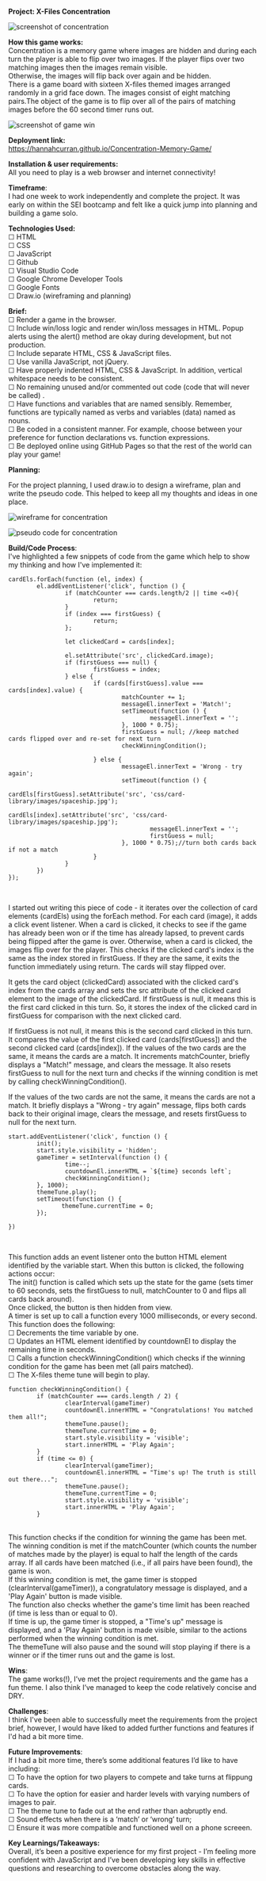 **Project: X-Files Concentration**<br>

![screenshot of concentration](https://github.com/hannahcurran/Concentration-Memory-Game/assets/122492241/1d9ef73e-5961-4553-851d-28d0bca0856f)
<br>

**How this game works:** <br>
Concentration is a memory game where images are hidden and during each turn the player is able to flip over two images. If the player flips over two matching images then the images remain visible. <br>Otherwise, the images will flip back over again and be hidden. <br>
There is a game board with sixteen X-files themed images arranged randomly in a grid face down. The images consist of eight matching pairs.The object of the game is to flip over all of the pairs of matching images before the 60 second timer runs out. <br>

![screenshot of game win](https://github.com/hannahcurran/Concentration-Memory-Game/assets/122492241/7de67ca4-b3c0-4e2f-8f43-7e776a1ccd63) <br>

**Deployment link:** <br>
https://hannahcurran.github.io/Concentration-Memory-Game/ 


**Installation & user requirements:** <br>
All you need to play is a web browser and internet connectivity! 


**Timeframe**: <br>
I had one week to work independently and complete the project. It was early on within the SEI bootcamp and felt like a quick jump into planning and building a game solo. 


**Technologies Used:** <br>
☐ HTML <br>
☐ CSS<br>
☐ JavaScript<br>
☐ Github<br>
☐ Visual Studio Code<br>
☐ Google Chrome Developer Tools<br>
☐ Google Fonts <br>
☐ Draw.io (wireframing and planning)<br>


**Brief:** <br>
☐ Render a game in the browser.<br>
☐ Include win/loss logic and render win/loss messages in HTML. Popup alerts using the alert() method are okay during development, but not production.<br>
☐ Include separate HTML, CSS & JavaScript files.<br>
☐ Use vanilla JavaScript, not jQuery.<br>
☐ Have properly indented HTML, CSS & JavaScript. In addition, vertical whitespace needs to be consistent.<br>
☐ No remaining unused and/or commented out code (code that will never be called) .<br>
☐ Have functions and variables that are named sensibly. Remember, functions are typically named as verbs and variables (data) named as nouns.<br>
☐ Be coded in a consistent manner. For example, choose between your preference for function declarations vs. function expressions.<br>
☐ Be deployed online using GitHub Pages so that the rest of the world can play your game!<br>


**Planning:** <br> 

For the project  planning, I used draw.io to design a wireframe, plan and write the pseudo code. This helped to keep all my thoughts and ideas in one place. <br>

![wireframe for concentration](https://github.com/hannahcurran/Concentration-Memory-Game/assets/122492241/7dd93fbe-152f-4e2b-87a9-e50489243ad4)
<br>
  
![pseudo code for concentration](https://github.com/hannahcurran/Concentration-Memory-Game/assets/122492241/753707a9-e60f-4cfe-b666-f12b14259005)
<br>


**Build/Code Process**: <br>
I've highlighted a few snippets of code from the game which help to show my thinking and how I've implemented it:<br>


```
cardEls.forEach(function (el, index) {
        el.addEventListener('click', function () {
                if (matchCounter === cards.length/2 || time <=0){
                        return;
                }
                if (index === firstGuess) {
                        return; 
                };

                let clickedCard = cards[index];

                el.setAttribute('src', clickedCard.image);
                if (firstGuess === null) {
                        firstGuess = index;
                } else {
                        if (cards[firstGuess].value === cards[index].value) {
                                matchCounter += 1; 
                                messageEl.innerText = 'Match!';
                                setTimeout(function () {
                                        messageEl.innerText = '';
                                }, 1000 * 0.75); 
                                firstGuess = null; //keep matched cards flipped over and re-set for next turn
                                checkWinningCondition();

                        } else {
                                messageEl.innerText = 'Wrong - try again';
                                setTimeout(function () {
                                        cardEls[firstGuess].setAttribute('src', 'css/card-library/images/spaceship.jpg');
                                        cardEls[index].setAttribute('src', 'css/card-library/images/spaceship.jpg');
                                        messageEl.innerText = '';
                                        firstGuess = null;
                                }, 1000 * 0.75);//turn both cards back if not a match
                        }
                }
        })
});
```
<br>

I started out writing this piece of code - it iterates over the collection of card elements (cardEls) using the forEach method. For each card (image), it adds a click event listener. When a card is clicked, it checks to see if the game has already been won or if the time has already lapsed, to prevent cards being flipped after the game is over. Otherwise, when a card is clicked, the images flip over for the player. This checks if the clicked card's index is the same as the index stored in firstGuess. If they are the same, it exits the function immediately using return. The cards will stay flipped over. <br>

It gets the card object (clickedCard) associated with the clicked card's index from the cards array and sets the src attribute of the clicked card element to the image of the clickedCard. If firstGuess is null, it means this is the first card clicked in this turn. So, it stores the index of the clicked card in firstGuess for comparison with the next clicked card.<br>

If firstGuess is not null, it means this is the second card clicked in this turn. It compares the value of the first clicked card (cards[firstGuess]) and the second clicked card (cards[index]). If the values of the two cards are the same, it means the cards are a match. It increments matchCounter, briefly displays a "Match!" message, and clears the message. It also resets firstGuess to null for the next turn and checks if the winning condition is met by calling checkWinningCondition(). <br>

If the values of the two cards are not the same, it means the cards are not a match. It briefly displays a "Wrong - try again" message, flips both cards back to their original image, clears the message, and resets firstGuess to null for the next turn.<br>


```
start.addEventListener('click', function () {
        init();
        start.style.visibility = 'hidden';
        gameTimer = setInterval(function () {
                time--;
                countdownEl.innerHTML = `${time} seconds left`;
                checkWinningCondition();
        }, 1000);
        themeTune.play();
        setTimeout(function () {
               themeTune.currentTime = 0;
        });

})
```
<br>

This function adds an event listener onto the button HTML element identified by the variable start. When this button is clicked, the following actions occur:<br>
The init() function is called which sets up the state for the game (sets timer to 60 seconds, sets the firstGuess to null, matchCounter to 0 and flips all cards back around). <br>
Once clicked, the button is then hidden from view. <br>
A timer is set up to call a function every 1000 milliseconds, or every second. This function does the following:<br>
☐ Decrements the time variable by one.<br>
☐ Updates an HTML element identified by countdownEl to display the remaining time in seconds.<br>
☐ Calls a function checkWinningCondition() which checks if the winning condition for the game has been met (all pairs matched).<br>
☐ The X-files theme tune will begin to play.<br>


```
function checkWinningCondition() {
        if (matchCounter === cards.length / 2) {
                clearInterval(gameTimer)
                countdownEl.innerHTML = "Congratulations! You matched them all!";
                themeTune.pause();
                themeTune.currentTime = 0; 
                start.style.visibility = 'visible';
                start.innerHTML = 'Play Again';
        }
        if (time <= 0) {
                clearInterval(gameTimer);
                countdownEl.innerHTML = "Time's up! The truth is still out there...";
                themeTune.pause();
                themeTune.currentTime = 0;
                start.style.visibility = 'visible';
                start.innerHTML = 'Play Again';
        }
```
<br>
This function checks if the condition for winning the game has been met. The winning condition is met if the matchCounter (which counts the number of matches made by the player) is equal to half the length of the cards array. If all cards have been matched (i.e., if all pairs have been found), the game is won.<br>
If this winning condition is met, the game timer is stopped (clearInterval(gameTimer)), a congratulatory message is displayed, and a 'Play Again' button is made visible.<br>
The function also checks whether the game's time limit has been reached (if time is less than or equal to 0).<br>
If time is up, the game timer is stopped, a "Time's up" message is displayed, and a 'Play Again' button is made visible, similar to the actions performed when the winning condition is met.<br>
The themeTune will also pause and the sound will stop playing if there is a winner or if the timer runs out and the game is lost. 



**Wins**:<br>
The game works(!), I’ve met the project requirements and the game has a fun theme. I also think I’ve managed to keep the code relatively concise and DRY.<br>


**Challenges**:<br>
I think I've been able to successfully meet the requirements from the project brief, however, I would have liked to added further functions and features if I'd had a bit more time.<br>



**Future Improvements**: <br>
If I had a bit more time, there’s some additional features I’d like to have including: <br>
☐ To have the option for two players to compete and take turns at flippung cards. <br>
☐ To have the option for easier and harder levels with varying numbers of images to pair. <br>
☐ The theme tune to fade out at the end rather than aqbruptly end. <br>
☐ Sound effects when there is a ‘match’ or ‘wrong’ turn;<br>
☐ Ensure it was more compatible and functioned well on a phone screeen.<br> 

**Key Learnings/Takeaways:** <br>
Overall, it’s been a positive experience for my first project - I’m feeling more confident with JavaScript and I’ve been developing key skills in effective questions and researching to overcome obstacles along the way. 


